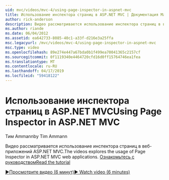```yaml
---
uid: mvc/videos/mvc-4/using-page-inspector-in-aspnet-mvc
title: Использование инспектора страниц в ASP.NET MVC | Документация Майкрософт
author: rick-anderson
description: Видео рассматривается использование инспектора страниц в веб-приложений ASP.NET MVC. Ознакомьтесь с руководством
ms.author: riande
ms.date: 06/04/2012
ms.assetid: ea642733-8085-40c1-a33f-d216e3a25ffa
msc.legacyurl: /mvc/videos/mvc-4/using-page-inspector-in-aspnet-mvc
msc.type: video
ms.openlocfilehash: 89e274e447a67bda0b1f499ea70041365c2157cf
ms.sourcegitcommit: 0f1119340e4464720cfd16d0ff15764746ea1fea
ms.translationtype: MT
ms.contentlocale: ru-RU
ms.lasthandoff: 04/17/2019
ms.locfileid: "59418122"
---
```

# <a name="using-page-inspector-in-aspnet-mvc"></a><span data-ttu-id="2e8e5-104">Использование инспектора страниц в ASP.NET MVC</span><span class="sxs-lookup"><span data-stu-id="2e8e5-104">Using Page Inspector in ASP.NET MVC</span></span>

<span data-ttu-id="2e8e5-105">Тим Ammann</span><span class="sxs-lookup"><span data-stu-id="2e8e5-105">by Tim Ammann</span></span>

<span data-ttu-id="2e8e5-106">Видео рассматривается использование инспектора страниц в веб-приложений ASP.NET MVC.</span><span class="sxs-lookup"><span data-stu-id="2e8e5-106">The videos explores the usage of Page Inspector in ASP.NET MVC web applications.</span></span> [<span data-ttu-id="2e8e5-107">Ознакомьтесь с руководством</span><span class="sxs-lookup"><span data-stu-id="2e8e5-107">Read the tutorial</span></span>](../../overview/views/using-page-inspector-in-aspnet-mvc.md)

[<span data-ttu-id="2e8e5-108">&#9654;Просмотрите видео (6 минут)</span><span class="sxs-lookup"><span data-stu-id="2e8e5-108">&#9654; Watch video (6 minutes)</span></span>](https://channel9.msdn.com/Blogs/ASP-NET-Site-Videos/using-page-inspector-in-aspnet-mvc)
